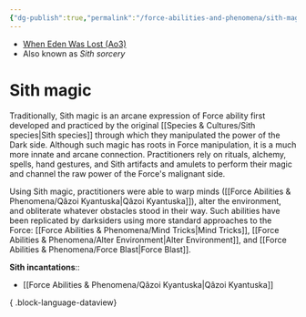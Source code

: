 ```yaml
---
{"dg-publish":true,"permalink":"/force-abilities-and-phenomena/sith-magic/","tags":["forcepower","sithmagic"],"noteIcon":"saber1"}
---
```


- [When Eden Was Lost (Ao3)](https://archiveofourown.org/works/19334440)
- Also known as *Sith sorcery*
# Sith magic
Traditionally, Sith magic is an arcane expression of Force ability first developed and practiced by the original [[Species & Cultures/Sith species\|Sith species]] through which they manipulated the power of the Dark side. Although such magic has roots in Force manipulation, it is a much more innate and arcane connection. Practitioners rely on rituals, alchemy, spells, hand gestures, and Sith artifacts and amulets to perform their magic and channel the raw power of the Force's malignant side. 

Using Sith magic, practitioners were able to warp minds ([[Force Abilities & Phenomena/Qâzoi Kyantuska\|Qâzoi Kyantuska]]), alter the environment, and obliterate whatever obstacles stood in their way. Such abilities have been replicated by darksiders using more standard approaches to the Force: [[Force Abilities & Phenomena/Mind Tricks\|Mind Tricks]], [[Force Abilities & Phenomena/Alter Environment\|Alter Environment]], and [[Force Abilities & Phenomena/Force Blast\|Force Blast]]. 

**Sith incantations**::
- [[Force Abilities & Phenomena/Qâzoi Kyantuska\|Qâzoi Kyantuska]]

{ .block-language-dataview}